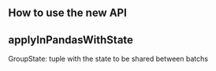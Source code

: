 ## How to use the new API

## applyInPandasWithState
GroupState: tuple with the state to be shared between batchs
